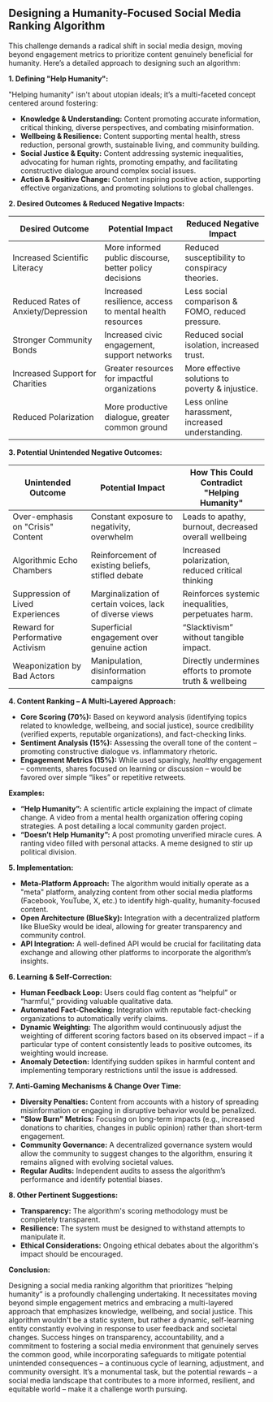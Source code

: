## Designing a Humanity-Focused Social Media Ranking Algorithm

This challenge demands a radical shift in social media design, moving beyond engagement metrics to prioritize content genuinely beneficial for 
humanity. Here’s a detailed approach to designing such an algorithm:

**1. Defining "Help Humanity":**

"Helping humanity" isn't about utopian ideals; it’s a multi-faceted concept centered around fostering:

* **Knowledge & Understanding:** Content promoting accurate information, critical thinking, diverse perspectives, and combating misinformation.
* **Wellbeing & Resilience:**  Content supporting mental health, stress reduction, personal growth, sustainable living, and community building.
* **Social Justice & Equity:**  Content addressing systemic inequalities, advocating for human rights, promoting empathy, and facilitating constructive 
dialogue around complex social issues.
* **Action & Positive Change:**  Content inspiring positive action, supporting effective organizations, and promoting solutions to global challenges.


**2. Desired Outcomes & Reduced Negative Impacts:**

| Desired Outcome                | Potential Impact                                      | Reduced Negative Impact                               |
|---------------------------------|------------------------------------------------------|------------------------------------------------------|
| Increased Scientific Literacy    | More informed public discourse, better policy decisions | Reduced susceptibility to conspiracy theories.          
| Reduced Rates of Anxiety/Depression| Increased resilience, access to mental health resources | Less social comparison & FOMO, reduced pressure.      
| Stronger Community Bonds         | Increased civic engagement, support networks            | Reduced social isolation, increased trust.          |
| Increased Support for Charities | Greater resources for impactful organizations       | More effective solutions to poverty & injustice.  |
| Reduced Polarization             | More productive dialogue, greater common ground      | Less online harassment, increased understanding.      |



**3. Potential Unintended Negative Outcomes:**

| Unintended Outcome             | Potential Impact                                | How This Could Contradict "Helping Humanity"             |
|---------------------------------|-------------------------------------------------|------------------------------------------------------|
| Over-emphasis on "Crisis" Content|  Constant exposure to negativity, overwhelm          | Leads to apathy, burnout, decreased overall wellbeing|
| Algorithmic Echo Chambers           | Reinforcement of existing beliefs, stifled debate    | Increased polarization, reduced critical thinking  |
| Suppression of Lived Experiences | Marginalization of certain voices, lack of diverse views |  Reinforces systemic inequalities, perpetuates harm. |
| Reward for Performative Activism|  Superficial engagement over genuine action            | “Slacktivism” without tangible impact.            |
| Weaponization by Bad Actors      |  Manipulation, disinformation campaigns             | Directly undermines efforts to promote truth & wellbeing|



**4. Content Ranking – A Multi-Layered Approach:**

* **Core Scoring (70%):**  Based on keyword analysis (identifying topics related to knowledge, wellbeing, and social justice), source credibility 
(verified experts, reputable organizations), and fact-checking links.
* **Sentiment Analysis (15%):** Assessing the overall tone of the content – promoting constructive dialogue vs. inflammatory rhetoric. 
* **Engagement Metrics (15%):** While used sparingly, *healthy* engagement – comments, shares focused on learning or discussion – would be favored over 
simple “likes” or repetitive retweets.

**Examples:**

* **“Help Humanity”:**  A scientific article explaining the impact of climate change.  A video from a mental health organization offering coping 
strategies.  A post detailing a local community garden project.
* **“Doesn’t Help Humanity”:** A post promoting unverified miracle cures.  A ranting video filled with personal attacks.  A meme designed to stir up 
political division.



**5. Implementation:**

* **Meta-Platform Approach:** The algorithm would initially operate as a "meta" platform, analyzing content from other social media platforms 
(Facebook, YouTube, X, etc.) to identify high-quality, humanity-focused content.
* **Open Architecture (BlueSky):** Integration with a decentralized platform like BlueSky would be ideal, allowing for greater transparency and 
community control.
* **API Integration:** A well-defined API would be crucial for facilitating data exchange and allowing other platforms to incorporate the algorithm’s 
insights.



**6. Learning & Self-Correction:**

* **Human Feedback Loop:**  Users could flag content as “helpful” or “harmful,” providing valuable qualitative data.
* **Automated Fact-Checking:** Integration with reputable fact-checking organizations to automatically verify claims.
* **Dynamic Weighting:** The algorithm would continuously adjust the weighting of different scoring factors based on its observed impact – if a 
particular type of content consistently leads to positive outcomes, its weighting would increase.
* **Anomaly Detection:** Identifying sudden spikes in harmful content and implementing temporary restrictions until the issue is addressed.


**7. Anti-Gaming Mechanisms & Change Over Time:**

* **Diversity Penalties:**  Content from accounts with a history of spreading misinformation or engaging in disruptive behavior would be penalized.
* **"Slow Burn" Metrics:** Focusing on long-term impacts (e.g., increased donations to charities, changes in public opinion) rather than short-term 
engagement.
* **Community Governance:**  A decentralized governance system would allow the community to suggest changes to the algorithm, ensuring it remains 
aligned with evolving societal values.  
* **Regular Audits:** Independent audits to assess the algorithm’s performance and identify potential biases.



**8.  Other Pertinent Suggestions:**

* **Transparency:**  The algorithm's scoring methodology must be completely transparent.
* **Resilience:** The system must be designed to withstand attempts to manipulate it.
* **Ethical Considerations:** Ongoing ethical debates about the algorithm's impact should be encouraged.



**Conclusion:**

Designing a social media ranking algorithm that prioritizes “helping humanity” is a profoundly challenging undertaking. It necessitates moving beyond 
simple engagement metrics and embracing a multi-layered approach that emphasizes knowledge, wellbeing, and social justice.  This algorithm wouldn't be 
a static system, but rather a dynamic, self-learning entity constantly evolving in response to user feedback and societal changes. Success hinges on 
transparency, accountability, and a commitment to fostering a social media environment that genuinely serves the common good, while incorporating 
safeguards to mitigate potential unintended consequences –  a continuous cycle of learning, adjustment, and community oversight. It’s a monumental 
task, but the potential rewards – a social media landscape that contributes to a more informed, resilient, and equitable world – make it a challenge 
worth pursuing.
